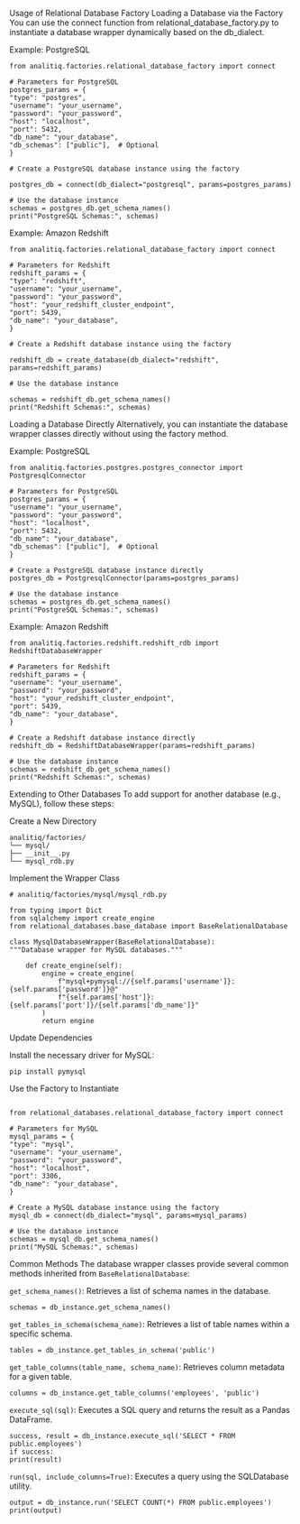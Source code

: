 Usage of Relational Database Factory
Loading a Database via the Factory
You can use the connect function from relational_database_factory.py to instantiate a database wrapper dynamically based on the db_dialect.

Example: PostgreSQL

```
from analitiq.factories.relational_database_factory import connect

# Parameters for PostgreSQL
postgres_params = {
"type": "postgres",
"username": "your_username",
"password": "your_password",
"host": "localhost",
"port": 5432,
"db_name": "your_database",
"db_schemas": ["public"],  # Optional
}

# Create a PostgreSQL database instance using the factory

postgres_db = connect(db_dialect="postgresql", params=postgres_params)

# Use the database instance
schemas = postgres_db.get_schema_names()
print("PostgreSQL Schemas:", schemas)
```
Example: Amazon Redshift
```
from analitiq.factories.relational_database_factory import connect

# Parameters for Redshift
redshift_params = {
"type": "redshift",
"username": "your_username",
"password": "your_password",
"host": "your_redshift_cluster_endpoint",
"port": 5439,
"db_name": "your_database",
}

# Create a Redshift database instance using the factory

redshift_db = create_database(db_dialect="redshift", params=redshift_params)

# Use the database instance

schemas = redshift_db.get_schema_names()
print("Redshift Schemas:", schemas)
```

Loading a Database Directly
Alternatively, you can instantiate the database wrapper classes directly without using the factory method.

Example: PostgreSQL
```
from analitiq.factories.postgres.postgres_connector import PostgresqlConnector

# Parameters for PostgreSQL
postgres_params = {
"username": "your_username",
"password": "your_password",
"host": "localhost",
"port": 5432,
"db_name": "your_database",
"db_schemas": ["public"],  # Optional
}

# Create a PostgreSQL database instance directly
postgres_db = PostgresqlConnector(params=postgres_params)

# Use the database instance
schemas = postgres_db.get_schema_names()
print("PostgreSQL Schemas:", schemas)
```

Example: Amazon Redshift
```
from analitiq.factories.redshift.redshift_rdb import RedshiftDatabaseWrapper

# Parameters for Redshift
redshift_params = {
"username": "your_username",
"password": "your_password",
"host": "your_redshift_cluster_endpoint",
"port": 5439,
"db_name": "your_database",
}

# Create a Redshift database instance directly
redshift_db = RedshiftDatabaseWrapper(params=redshift_params)

# Use the database instance
schemas = redshift_db.get_schema_names()
print("Redshift Schemas:", schemas)
```
Extending to Other Databases
To add support for another database (e.g., MySQL), follow these steps:

Create a New Directory

```
analitiq/factories/
└── mysql/
├── __init__.py
└── mysql_rdb.py
```
Implement the Wrapper Class

```
# analitiq/factories/mysql/mysql_rdb.py

from typing import Dict
from sqlalchemy import create_engine
from relational_databases.base_database import BaseRelationalDatabase

class MysqlDatabaseWrapper(BaseRelationalDatabase):
"""Database wrapper for MySQL databases."""

    def create_engine(self):
        engine = create_engine(
            f"mysql+pymysql://{self.params['username']}:{self.params['password']}@"
            f"{self.params['host']}:{self.params['port']}/{self.params['db_name']}"
        )
        return engine
```

Update Dependencies

Install the necessary driver for MySQL:

```
pip install pymysql
```

Use the Factory to Instantiate

```

from relational_databases.relational_database_factory import connect

# Parameters for MySQL
mysql_params = {
"type": "mysql",
"username": "your_username",
"password": "your_password",
"host": "localhost",
"port": 3306,
"db_name": "your_database",
}

# Create a MySQL database instance using the factory
mysql_db = connect(db_dialect="mysql", params=mysql_params)

# Use the database instance
schemas = mysql_db.get_schema_names()
print("MySQL Schemas:", schemas)
```

Common Methods
The database wrapper classes provide several common methods inherited from `BaseRelationalDatabase`:

`get_schema_names()`: Retrieves a list of schema names in the database.

```
schemas = db_instance.get_schema_names()
```
`get_tables_in_schema(schema_name)`: Retrieves a list of table names within a specific schema.

```
tables = db_instance.get_tables_in_schema('public')
```

`get_table_columns(table_name, schema_name)`: Retrieves column metadata for a given table.

```
columns = db_instance.get_table_columns('employees', 'public')
```

`execute_sql(sql)`: Executes a SQL query and returns the result as a Pandas DataFrame.

```
success, result = db_instance.execute_sql('SELECT * FROM public.employees')
if success:
print(result)
```
`run(sql, include_columns=True)`: Executes a query using the SQLDatabase utility.

```
output = db_instance.run('SELECT COUNT(*) FROM public.employees')
print(output)
```